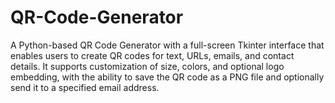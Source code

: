 # QR-Code-Generator
A Python-based QR Code Generator with a full-screen Tkinter interface that enables users to create QR codes for text, URLs, emails, and contact details. It supports customization of size, colors, and optional logo embedding, with the ability to save the QR code as a PNG file and optionally send it to a specified email address.
